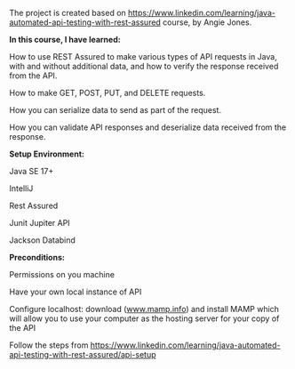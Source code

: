 The project is created based on https://www.linkedin.com/learning/java-automated-api-testing-with-rest-assured course, by Angie Jones.

**In this course, I have learned:**

How to use REST Assured to make various types of API requests in Java, with and without additional data, and how to verify the response received from the API.

How to make GET, POST, PUT, and DELETE requests.

How you can serialize data to send as part of the request.

How you can validate API responses and deserialize data received from the response.

**Setup Environment:**

Java SE 17+

IntelliJ

Rest Assured

Junit Jupiter API

Jackson Databind

**Preconditions:**

Permissions on you machine

Have your own local instance of API

Configure localhost: download (www.mamp.info) and install MAMP which will allow you to use your computer as the hosting server for your copy of the API

Follow the steps from https://www.linkedin.com/learning/java-automated-api-testing-with-rest-assured/api-setup
